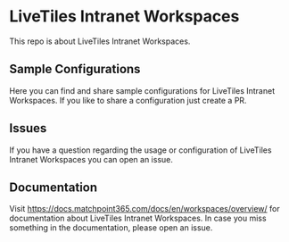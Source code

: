 # LiveTiles Intranet Workspaces
This repo is about LiveTiles Intranet Workspaces. 

## Sample Configurations
Here you can find and share sample configurations for LiveTiles Intranet Workspaces.
If you like to share a configuration just create a PR.

## Issues
If you have a question regarding the usage or configuration of LiveTiles Intranet Workspaces you can open an issue.

## Documentation
Visit https://docs.matchpoint365.com/docs/en/workspaces/overview/ for documentation about LiveTiles Intranet Workspaces.
In case you miss something in the documentation, please open an issue.
